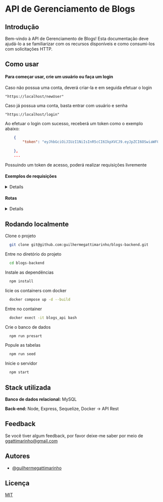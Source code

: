 
# API de Gerenciamento de Blogs






## Introdução
Bem-vindo à API de Gerenciamento de Blogs! Esta documentação deve ajudá-lo a se familiarizar com os recursos disponíveis e como consumi-los com solicitações HTTP.


## Como usar

  #### Para começar usar, crie um usuário ou faça um login
  Caso não possua uma conta, deverá criar-la e em seguida efetuar o login
   ```
  "https://localhost/newUser"
  ```
  Caso já possua uma conta, basta entrar com usuário e senha
  ```
  "https://localhost/login"
  ```
  Ao efetuar o login com sucesso, receberá um token como o exemplo abaixo:
  ```json
      {
          "token": "eyJhbGciOiJIUzI1NiIsInR5cCI6IkpXVCJ9.eyJpZCI6OSwiaWF0IjoxNjk2MzczNDMwLCJleHAiOjE2OTg5NjU0MzB9.B_NiIm-KkbvMQ1_IjQHFUJqn_TzIDbN1mhoK5sTlNVM"
          
      },
      ...
  ```
  Possuindo um token de acesso, poderá realizar requisições livremente
  #### Exemplos de requisições
<details>
  
  ```
  "https://localhost/user"

  [
    {
        "id": 1,
        "displayName": "Morpheus",
        "email": "morpheus@email.com",
        "image": "http://image.url.com"
    },
    {
        "id": 2,
        "displayName": "Neo",
        "email": "neo@email.com",
        "image": "http://image.url.com"
    }
]
  ```
  ```
  "https://localhost/user/1"

    {
        "id": 1,
        "displayName": "Morpheus",
        "email": "morpheus@email.com",
        "image": "http://image.url.com"
    }
  ```
  ```
  "https://api.url.com/categories"

   [
    {
        "id": 1,
        "name": "Hello World"
    },
    {
        "id": 2,
        "name": "Matirx"
    },
   ]
  ```
  ```
  "https://localhost/post"

   [
    {
        "id": 1,
        "title": "Latest updates, August 1st",
        "content": "The whole text for the blog post goes here in this key",
        "userId": 1,
        "published": "2023-10-03T23:26:53.000Z",
        "updated": "2023-10-03T23:26:53.000Z",
        "user": {
            "id": 1,
            "displayName": "morpheus",
            "email": "morpheus@email.com",
            "image": "http://imageurl.com"
        },
        "categories": [
            {
                "id": 1,
                "name": "Hello World"
            },
            {
                "id": 2,
                "name": "Matirx"
            }
        ]
    }
   ]
  ```
```
  "https://localhost/post/1"
    {
        "id": 1,
        "title": "Latest updates, August 1st",
        "content": "The whole text for the blog post goes here in this key",
        "userId": 1,
        "published": "2023-10-03T23:26:53.000Z",
        "updated": "2023-10-03T23:26:53.000Z",
        "user": {
            "id": 1,
            "displayName": "morpheus",
            "email": "morpheus@email.com",
            "image": "http://imageurl.com"
        },
        "categories": [
            {
                "id": 1,
                "name": "Hello World"
            },
            {
                "id": 2,
                "name": "Matirx"
            }
        ]
    }
  ```
```
  "https://localhost/post/search?q=latest"

   [
    {
        "id": 1,
        "title": "Latest updates, August 1st",
        "content": "The whole text for the blog post goes here in this key",
        "userId": 1,
        "published": "2023-10-03T23:26:53.000Z",
        "updated": "2023-10-03T23:26:53.000Z",
        "user": {
            "id": 1,
            "displayName": "morpheus",
            "email": "morpheus@email.com",
            "image": "http://imageurl.com"
        },
        "categories": [
            {
                "id": 1,
                "name": "Hello World"
            },
            {
                "id": 2,
                "name": "Matirx"
            }
        ]
    }
   ]
  ```
</details>
 
#### Rotas
<details>
  post /newUser -> cria um novo usuario mediante nome, email, senha e imagem(url - opcional) <br/>
  
  post /login -> realiza o login de um usuario existente -> gera um barrer token que sera utilizado para acessar as proximas rotas <br/>

  <br/>
  get /user -> lista com todos os usuarios -> é necessario ussar o token gerado no login na autorizathion <br/>
  get /user/:id -> lista com usuario correspondente ao id -> é necessario ussar o token gerado no login na autorizathion <br/>
  put /user/:id -> permite editar as informações de um usuario -> é necessario ussar o token gerado no login na autorizathion <br/>
  delete /user/:id -> deleta usuario corresondete ao id -> é necessario ussar o token gerado no login na autorizathion <br/>

  <br/>
  post /categories -> cria uma nova categoria mediante um nome (ex: {name: carros} -> é necessario ussar o token gerado no login na autorizathion <br/>
  get /categories -> lista com todos as categorias -> é necessario ussar o token gerado no login na autorizathion  <br/>

  <br/>
  post /post -> cria um novo post mediante titulo, corpo e categorias -> é necessario ussar o token gerado no login na autorizathion <br/>
  get /post -> lista com todos os posts -> é necessario ussar o token gerado no login na autorizathion <br/>
  get /post/search?q= -> lista com todos os posts correspondentes ao termo de busca -> é necessario ussar o token gerado no login na autorizathion <br/>
  get /post/:id -> lista com post correspondente ao id -> é necessario ussar o token gerado no login na autorizathion <br/>
  put /post/:id -> atualiza o post correspondente ao id mediante titulo e corpo -> é necessario ussar o token gerado no login na autorizathion <br/>
  delete /post/:id -> deleta o post correspondete ao id -> é necessario ussar o token gerado no login na autorizathion <br/>
</details>

## Rodando localmente

Clone o projeto

```bash
  git clone git@github.com:guilhermegattimarinho/blogs-backend.git
```

Entre no diretório do projeto

```bash
  cd blogs-backend
```

Instale as dependências

```bash
  npm install
```

Iicie os containers com docker

```bash
  docker compose up -d --build
```

Entre no container

```bash
  docker exect -it blogs_api bash
```

Crie o banco de dados

```bash
  npm run presart 
```

Popule as tabelas

```bash
  npm run seed
```

Inicie o servidor

```bash
  npm start
```


## Stack utilizada

**Banco de dados relacional:** MySQL

**Back-end:** Node, Express, Sequelize, Docker ->  API Rest


## Feedback

Se você tiver algum feedback, por favor deixe-me saber por meio de ggattimarinho@gmail.com


## Autores

- [@guilhermegattimarinho](https://www.github.com/guilhermegattimarinho)


## Licença

[MIT](https://choosealicense.com/licenses/mit/)

